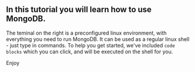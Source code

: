 ## In this tutorial you will learn how to use MongoDB. 

The teminal on the right is a preconfigured linux environment, with everything you need to run MongoDB.
It can be used as a regular linux shell - just type in commands.
To help you get started, we've included `code blocks` which you can click, and will be executed on the shell for you.


Enjoy 
